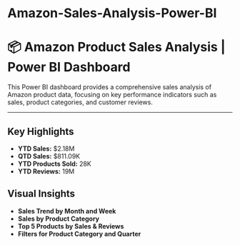 # Amazon-Sales-Analysis-Power-BI
# 📦 Amazon Product Sales Analysis | Power BI Dashboard

This Power BI dashboard provides a comprehensive sales analysis of Amazon product data, focusing on key performance indicators such as sales, product categories, and customer reviews.

---

## Key Highlights

- **YTD Sales:** $2.18M  
- **QTD Sales:** $811.09K  
- **YTD Products Sold:** 28K  
- **YTD Reviews:** 19M


##  Visual Insights

- **Sales Trend by Month and Week**
- **Sales by Product Category**
- **Top 5 Products by Sales & Reviews**
- **Filters for Product Category and Quarter**


